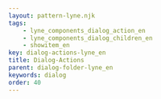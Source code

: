 ```yaml
---
layout: pattern-lyne.njk
tags: 
    - lyne_components_dialog_action_en
    - lyne_components_dialog_children_en
    - showitem_en
key: dialog-actions-lyne_en
title: Dialog-Actions
parent: dialog-folder-lyne_en
keywords: dialog
order: 40
---
```

